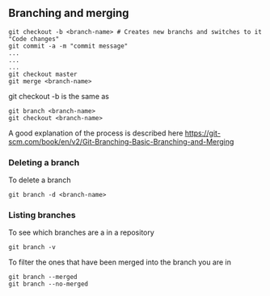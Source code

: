 ## Branching and merging
```
git checkout -b <branch-name> # Creates new branchs and switches to it
"Code changes"
git commit -a -m "commit message"
...
...
...
git checkout master
git merge <branch-name>
```
git checkout -b is the same as
```
git branch <branch-name>
git checkout <branch-name>
```
A good explanation of the process is described here
https://git-scm.com/book/en/v2/Git-Branching-Basic-Branching-and-Merging

### Deleting a branch
To delete a branch
```
git branch -d <branch-name>
```

### Listing branches
To see which branches are a in a repository
```
git branch -v
```
To filter the ones that have been merged into the branch you are in
```
git branch --merged
git branch --no-merged
```